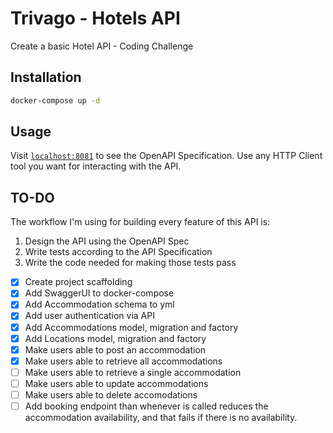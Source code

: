# Trivago - Hotels API

Create a basic Hotel API - Coding Challenge

## Installation

```bash 
docker-compose up -d
```

## Usage

Visit [`localhost:8081`](http://localhost:8081/) to see the OpenAPI Specification. Use any HTTP Client tool you want for interacting with the API.

## TO-DO
The workflow I'm using for building every feature of this API is:

1. Design the API using the OpenAPI Spec
2. Write tests according to the API Specification
3. Write the code needed for making those tests pass


- [x] Create project scaffolding
- [x] Add SwaggerUI to docker-compose
- [x] Add Accommodation schema to yml
- [x] Add user authentication via API
- [x] Add Accommodations model, migration and factory
- [x] Add Locations model, migration and factory
- [x] Make users able to post an accommodation
- [x] Make users able to retrieve all accommodations
- [ ] Make users able to retrieve a single accommodation
- [ ] Make users able to update accommodations
- [ ] Make users able to delete accomodations
- [ ] Add booking endpoint than whenever is called reduces the accommodation availability, and that fails if there is no availability. 